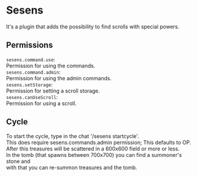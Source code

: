 # Sesens
It's a plugin that adds the possibility to find scrolls with special powers.
## Permissions
`sesens.command.use`: \
Permission for using the commands. \
`sesens.command.admin`: \
Permission for using the admin commands. \
`sesens.setStorage`: \
Permission for setting a scroll storage. \
`sesens.canUseScroll`: \
Permission for using a scroll.
## Cycle
To start the cycle, type in the chat '/sesens startcycle'. \
This does require sesens.commands.admin permission; This defaults to OP. \
After this treasures will be scattered in a 600x600 field or more or less. \
In the tomb (that spawns between 700x700) you can find a summoner's stone and \
with that you can re-summon treasures and the tomb.
